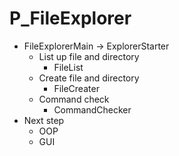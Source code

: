 # P_FileExplorer

- FileExplorerMain -> ExplorerStarter
  - List up file and directory
    - FileList
  - Create file and directory
    - FileCreater
  - Command check
    - CommandChecker
- Next step
  - OOP
  - GUI